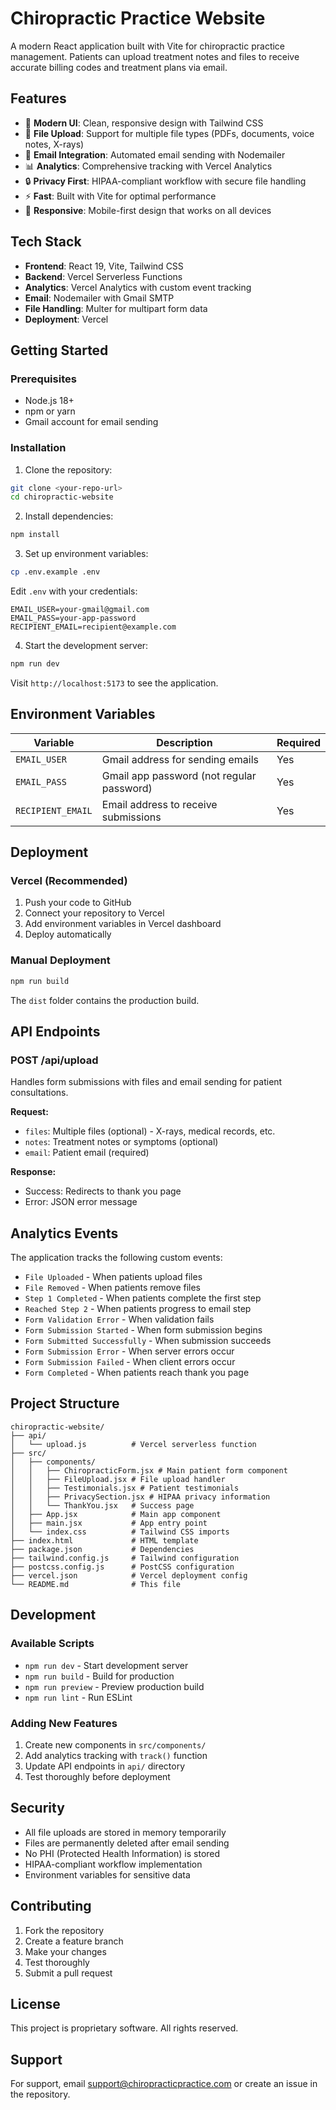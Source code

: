 # Chiropractic Practice Website

A modern React application built with Vite for chiropractic practice management. Patients can upload treatment notes and files to receive accurate billing codes and treatment plans via email.

## Features

- 🏥 **Modern UI**: Clean, responsive design with Tailwind CSS
- 📁 **File Upload**: Support for multiple file types (PDFs, documents, voice notes, X-rays)
- 📧 **Email Integration**: Automated email sending with Nodemailer
- 📊 **Analytics**: Comprehensive tracking with Vercel Analytics
- 🔒 **Privacy First**: HIPAA-compliant workflow with secure file handling
- ⚡ **Fast**: Built with Vite for optimal performance
- 📱 **Responsive**: Mobile-first design that works on all devices

## Tech Stack

- **Frontend**: React 19, Vite, Tailwind CSS
- **Backend**: Vercel Serverless Functions
- **Analytics**: Vercel Analytics with custom event tracking
- **Email**: Nodemailer with Gmail SMTP
- **File Handling**: Multer for multipart form data
- **Deployment**: Vercel

## Getting Started

### Prerequisites

- Node.js 18+ 
- npm or yarn
- Gmail account for email sending

### Installation

1. Clone the repository:
```bash
git clone <your-repo-url>
cd chiropractic-website
```

2. Install dependencies:
```bash
npm install
```

3. Set up environment variables:
```bash
cp .env.example .env
```

Edit `.env` with your credentials:
```env
EMAIL_USER=your-gmail@gmail.com
EMAIL_PASS=your-app-password
RECIPIENT_EMAIL=recipient@example.com
```

4. Start the development server:
```bash
npm run dev
```

Visit `http://localhost:5173` to see the application.

## Environment Variables

| Variable | Description | Required |
|----------|-------------|----------|
| `EMAIL_USER` | Gmail address for sending emails | Yes |
| `EMAIL_PASS` | Gmail app password (not regular password) | Yes |
| `RECIPIENT_EMAIL` | Email address to receive submissions | Yes |

## Deployment

### Vercel (Recommended)

1. Push your code to GitHub
2. Connect your repository to Vercel
3. Add environment variables in Vercel dashboard
4. Deploy automatically

### Manual Deployment

```bash
npm run build
```

The `dist` folder contains the production build.

## API Endpoints

### POST /api/upload

Handles form submissions with files and email sending for patient consultations.

**Request:**
- `files`: Multiple files (optional) - X-rays, medical records, etc.
- `notes`: Treatment notes or symptoms (optional)
- `email`: Patient email (required)

**Response:**
- Success: Redirects to thank you page
- Error: JSON error message

## Analytics Events

The application tracks the following custom events:

- `File Uploaded` - When patients upload files
- `File Removed` - When patients remove files
- `Step 1 Completed` - When patients complete the first step
- `Reached Step 2` - When patients progress to email step
- `Form Validation Error` - When validation fails
- `Form Submission Started` - When form submission begins
- `Form Submitted Successfully` - When submission succeeds
- `Form Submission Error` - When server errors occur
- `Form Submission Failed` - When client errors occur
- `Form Completed` - When patients reach thank you page

## Project Structure

```
chiropractic-website/
├── api/
│   └── upload.js          # Vercel serverless function
├── src/
│   ├── components/
│   │   ├── ChiropracticForm.jsx # Main patient form component
│   │   ├── FileUpload.jsx # File upload handler
│   │   ├── Testimonials.jsx # Patient testimonials
│   │   ├── PrivacySection.jsx # HIPAA privacy information
│   │   └── ThankYou.jsx   # Success page
│   ├── App.jsx            # Main app component
│   ├── main.jsx           # App entry point
│   └── index.css          # Tailwind CSS imports
├── index.html             # HTML template
├── package.json           # Dependencies
├── tailwind.config.js     # Tailwind configuration
├── postcss.config.js      # PostCSS configuration
├── vercel.json            # Vercel deployment config
└── README.md              # This file
```

## Development

### Available Scripts

- `npm run dev` - Start development server
- `npm run build` - Build for production
- `npm run preview` - Preview production build
- `npm run lint` - Run ESLint

### Adding New Features

1. Create new components in `src/components/`
2. Add analytics tracking with `track()` function
3. Update API endpoints in `api/` directory
4. Test thoroughly before deployment

## Security

- All file uploads are stored in memory temporarily
- Files are permanently deleted after email sending
- No PHI (Protected Health Information) is stored
- HIPAA-compliant workflow implementation
- Environment variables for sensitive data

## Contributing

1. Fork the repository
2. Create a feature branch
3. Make your changes
4. Test thoroughly
5. Submit a pull request

## License

This project is proprietary software. All rights reserved.

## Support

For support, email support@chiropracticpractice.com or create an issue in the repository.
